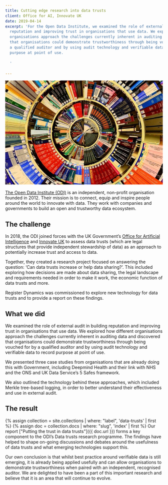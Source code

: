 ```yaml
---
title: Cutting edge research into data trusts
client: Office for AI, Innovate UK
date: 2019-04-14
excerpt: 'For the Open Data Institute, we examined the role of external audit in building
  reputation and improving trust in organisations that use data. We explored how different
  organisations approach the challenges currently inherent in auditing data and discovered
  that organisations could demonstrate trustworthiness through being vouched for by
  a qualified auditor and by using audit technology and verifiable data to record
  purpose at point of use.

  '

---
```

![](/images/library-gc77b1b604_640.jpg)

[The Open Data Institute (ODI)](https://theodi.org) is an independent, non-profit organisation founded in 2012. Their mission is to connect, equip and inspire people around the world to innovate with data. They work with companies and governments to build an open and trustworthy data ecosystem.

## The challenge

In 2018, the ODI joined forces with the UK Government’s [Office for Artificial Intelligence](https://twitter.com/OfficeForAI) and [Innovate UK](https://www.gov.uk/government/organisations/innovate-uk) to assess data trusts (which are legal structures that provide independent stewardship of data) as an approach to potentially increase trust and access to data.

Together, they created a research project focused on answering the question: ‘Can data trusts increase or help data sharing?’. This included exploring how decisions are made about data sharing, the legal landscape and requirements needed in order to make it work, the economic function of data trusts and more.

Register Dynamics was commissioned to explore new technology for data trusts and to provide a report on these findings.

## What we did

We examined the role of external audit in building reputation and improving trust in organisations that use data. We explored how different organisations approach the challenges currently inherent in auditing data and discovered that organisations could demonstrate trustworthiness through being vouched for by a qualified auditor and by using audit technology and verifiable data to record purpose at point of use.

We presented three case studies from organisations that are already doing this with Government, including Deepmind Health and their link with NHS and the ONS and UK Data Service’s 5 Safes framework.

We also outlined the technology behind these approaches, which included Merkle tree-based logging, in order to better understand their effectiveness and use in external audit.

## The result

{% assign collection = site.collections | where: "label", 'data-trusts' | first %}
{% assign doc = collection.docs | where: "slug", 'index' | first %}
Our report ["Putting the trust in data trusts"]({{ doc.url }}) forms a key component to the ODI’s Data trusts research programme. The findings have helped to shape on-going discussions and debates around the usefulness of data trusts and what emerging technologies support this.

Our own conclusion is that whilst best practice around verifiable data is still emerging, it is already being applied usefully and can allow organisations to demonstrate trustworthiness when paired with an independent, recognised auditor.  We are delighted to have been a part of this important research and believe that it is an area that will continue to evolve.